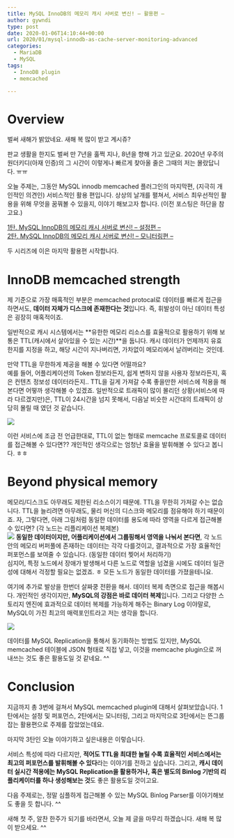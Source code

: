 ```yaml
---
title: MySQL InnoDB의 메모리 캐시 서버로 변신! – 활용편 –
author: gywndi
type: post
date: 2020-01-06T14:10:44+00:00
url: 2020/01/mysql-innodb-as-cache-server-monitoring-advanced
categories:
  - MariaDB
  - MySQL
tags:
  - InnoDB plugin
  - memcached

---
```

# Overview

벌써 새해가 밝았네요. 새해 복 많이 받고 계시쥬?

판교 생활을 한지도 벌써 만 7년을 훌쩍 지나, 8년을 향해 가고 있군요. 2020년 우주의 원더키디(아재 인증)의 그 시간이 이렇게나 빠르게 찾아올 줄은 그때의 저는 몰랐답니다. ㅠㅠ

오늘 주제는, 그동안 MySQL innodb memcached 플러그인의 마지막편, (지극히 개인적인 의견인) 서비스적인 활용 편입니다. 상상의 날개를 펼쳐서, 서비스 최우선적인 활용을 위해 무엇을 꿈꿔볼 수 있을지, 이야기 해보고자 합니다. (이전 포스팅은 하단을 참고요.)

[1탄. MySQL InnoDB의 메모리 캐시 서버로 변신! – 설정편 –](/2019/09/mysql-innodb-as-cache-server-config/)  
[2탄. MySQL InnoDB의 메모리 캐시 서버로 변신! – 모니터링편 –](/2019/09/mysql-innodb-as-cache-server-monitoring/)

두 시리즈에 이은 마지막 활용편 시작합니다.

# InnoDB memcached strength

제 기준으로 가장 매혹적인 부분은 memcached protocal로 데이터를 빠르게 접근을 하면서도, **데이터 자체가 디스크에 존재한다는 것**입니다. 즉, 휘발성이 아닌 데이터 특성은 굉장히 매혹적이죠.

일반적으로 캐시 시스템에서는 **유한한 메모리 리소스를 효율적으로 활용하기 위해 보통은 TTL(캐시에서 살아있을 수 있는 시간)**을 둡니다. 캐시 데이터가 언제까지 유효한지를 지정을 하고, 해당 시간이 지나버리면, 가차없이 메모리에서 날려버리는 것인데.

만약 TTL을 무한하게 제공을 해볼 수 있다면 어떨까요?  
예를 들어, 어플리케이션의 Token 정보라든지, 쉽게 변하지 않을 사용자 정보라든지, 혹은 컨텐츠 정보성 데이터라든지.. TTL을 길게 가져갈 수록 좋을만한 서비스에 적용을 해본다면 어떻까 생각해볼 수 있겠죠. 일반적으로 트래픽이 많이 몰리던 상황(서비스에 따라 다르겠지만)은, TTL이 24시간을 넘지 못해서, 다음날 비슷한 시간대의 트래픽이 상당히 몰릴 때 였던 것 같습니다.

![](/img/2020/01/image-1578319362453.png)

이런 서비스에 조금 전 언급한대로, TTL이 없는 형태로 memcache 프로토콜로 데이터를 접근해볼 수 있다면?? 개인적인 생각으로는 엄청난 효율을 발휘해볼 수 있다고 봅니다. ㅎㅎ

# Beyond physical memory

메모리/디스크도 아무래도 제한된 리소스이기 때문에. TTL을 무한히 가져갈 수는 없습니다. TTL을 늘리려면 아무래도, 물리 머신의 디스크와 메모리를 점유해야 하기 때문이죠. 자, 그렇다면, 아래 그림처럼 동일한 데이터를 용도에 따라 영역을 다르게 접근해볼 수 있다면? (각 노드는 리플리케이션 복제본)  
![](/img/2020/01/image-1578317386164.png)
**동일한 데이터이지만, 어플리케이션에서 그룹핑해서 영역을 나눠서 본다면**, 각 노드 안의 메모리 버퍼풀에 존재하는 데이터는 각각 다를것이고, 결과적으로 가장 효율적인 퍼포먼스를 보여줄 수 있습니다. (동일한 데이터 찢어서 처리하기)  
심지어, 특정 노드에서 장애가 발생해서 다른 노드로 역할을 넘겼을 시에도 데이터 일관성에 대해서 걱정할 필요는 없겠죠. ㅎ 모든 노드가 동일한 데이터를 가졌을테니요.

여기에 추가로 발상을 한번더 살짜쿵 전환을 해서. 데이터 복제 측면으로 접근을 해봅시다. 개인적인 생각이지만, **MySQL의 강점은 바로 데이터 복제**입니다. 그리고 다양한 스토리지 엔진에 효과적으로 데이터 복제를 가능하게 해주는 Binary Log 이야말로, MySQL이 가진 최고의 매력포인트라고 저는 생각을 합니다.

![](/img/2020/01/image-1578318469621.png)

데이터를 MySQL Replication을 통해서 동기화하는 방법도 있지만, MySQL memcached 테이블에 JSON 형태로 직접 넣고, 이것을 memcache plugin으로 꺼내쓰는 것도 좋은 활용도일 것 같네요. ^^

# Conclusion

지금까지 총 3번에 걸쳐서 MySQL memcached plugin에 대해서 살펴보았습니다. 1탄에서는 설정 및 퍼포먼스, 2탄에서는 모니터링, 그리고 마지막으로 3탄에서는 뜬그룹 잡는 활용편으로 주제를 잡았었는데요.

마지막 3탄인 오늘 이야기하고 싶은내용은 이렇습니다.

서비스 특성에 따라 다르지만, **적어도 TTL을 최대한 늘릴 수록 효율적인 서비스에서는 최고의 퍼포먼스를 발휘해볼 수 있다**라는 이야기를 전하고 싶습니다. 그리고, **캐시 데이터 실시간 적용에는 MySQL Replication을 활용하거나, 혹은 별도의 Binlog 기반의 리플리케이터를 하나 생성해보는 것**도 좋은 활용도일 것이고요.

다음 주제로는, 정말 심플하게 접근해볼 수 있는 MySQL Binlog Parser를 이야기해보도 좋을 듯 합니다. ^^

새해 첫 주, 알찬 한주가 되기를 바라면서, 오늘 제 글을 마무리 하겠습니다. 새해 복 많이 받으세요. ^^